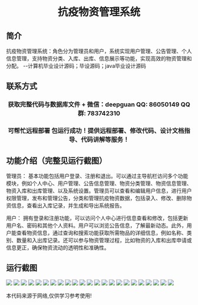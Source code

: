 <p><h1 align="center">抗疫物资管理系统</h1></p>

## 简介
抗疫物资管理系统：角色分为管理员和用户，系统实现用户管理、公告管理、个人信息管理，支持物资分类、入库、出库、信息展示等功能，实现高效的物资管理和分配。    --计算机毕业设计源码；毕设源码；java毕业设计源码


## 联系方式
<p><h3 align="center">获取完整代码与数据库文件 + 微信：deepguan QQ: 86050149 QQ群: 783742310</h3></p>
<p><h3 align="center">可帮忙远程部署 包运行成功！提供远程部署、修改代码、设计文档指导、代码讲解等服务！</h3></p>

## 功能介绍（完整见运行截图）
管理员： 
基本功能包括用户登录、注册和退出。可以通过主导航栏访问多个功能模块，例如个人中心、用户管理、公告信息管理、物资分类管理、物资信息管理、物资入库和出库管理、以及系统设置。管理员可以查看和编辑用户信息，进行用户权限管理，发布和管理公告，分类和管理抗疫物资数据，包括录入、修改、删除物资信息，查看出入库记录，并生成和导出系统报告。

用户： 
拥有登录和注册功能，可以访问个人中心进行信息查看和修改，包括更新用户名、密码和其他个人资料。用户可以浏览公告信息，了解最新动态。此外，用户能查看物资信息，通过查询和搜索功能获取所需物品的详细信息，例如名称、类别、数量和入出库记录。还可以参与物资管理过程，比如物资的入库和出库申请或信息更正，确保物资流动的透明性和准确性。


## 运行截图
![](img/001.jpg)
![](img/002.jpg)
![](img/003.jpg)
![](img/004.jpg)
![](img/005.jpg)
![](img/006.jpg)
![](img/007.jpg)
![](img/008.jpg)
![](img/009.jpg)
![](img/010.jpg)
![](img/011.jpg)
![](img/012.jpg)
![](img/013.jpg)
![](img/014.jpg)
![](img/015.jpg)
![](img/016.jpg)
![](img/017.jpg)
![](img/018.jpg)
![](img/019.jpg)
![](img/020.jpg)
![](img/021.jpg)
![](img/022.jpg)
![](img/023.jpg)

<p>本代码来源于网络,仅供学习参考使用!</p>
